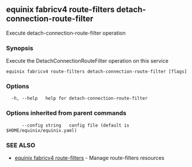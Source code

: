 ## equinix fabricv4 route-filters detach-connection-route-filter

Execute detach-connection-route-filter operation

### Synopsis

Execute the DetachConnectionRouteFilter operation on this service

```
equinix fabricv4 route-filters detach-connection-route-filter [flags]
```

### Options

```
  -h, --help   help for detach-connection-route-filter
```

### Options inherited from parent commands

```
      --config string   config file (default is $HOME/equinix/equinix.yaml)
```

### SEE ALSO

* [equinix fabricv4 route-filters](equinix_fabricv4_route-filters.md)	 - Manage route-filters resources

